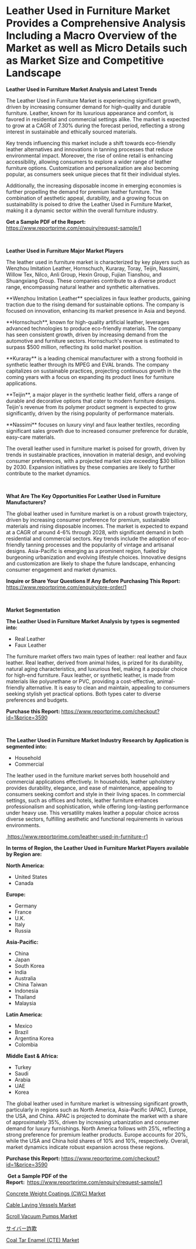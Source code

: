 <p><h1>Leather Used in Furniture Market Provides a Comprehensive Analysis Including a Macro Overview of the Market as well as Micro Details such as Market Size and Competitive Landscape</h1></p><p><strong>Leather Used in Furniture Market Analysis and Latest Trends</strong></p>
<p><p>The Leather Used in Furniture Market is experiencing significant growth, driven by increasing consumer demand for high-quality and durable furniture. Leather, known for its luxurious appearance and comfort, is favored in residential and commercial settings alike. The market is expected to grow at a CAGR of 7.30% during the forecast period, reflecting a strong interest in sustainable and ethically sourced materials.</p><p>Key trends influencing this market include a shift towards eco-friendly leather alternatives and innovations in tanning processes that reduce environmental impact. Moreover, the rise of online retail is enhancing accessibility, allowing consumers to explore a wider range of leather furniture options. Customization and personalization are also becoming popular, as consumers seek unique pieces that fit their individual styles.</p><p>Additionally, the increasing disposable income in emerging economies is further propelling the demand for premium leather furniture. The combination of aesthetic appeal, durability, and a growing focus on sustainability is poised to drive the Leather Used in Furniture Market, making it a dynamic sector within the overall furniture industry.</p></p>
<p><strong>Get a Sample PDF of the Report:&nbsp;</strong> <a href="https://www.reportprime.com/enquiry/request-sample/1">https://www.reportprime.com/enquiry/request-sample/1</a></p>
<p>&nbsp;</p>
<p><strong>Leather Used in Furniture Major Market Players</strong></p>
<p><p>The leather used in furniture market is characterized by key players such as Wenzhou Imitation Leather, Hornschuch, Kuraray, Toray, Teijin, Nassimi, Willow Tex, Nilco, Anli Group, Hexin Group, Fujian Tianshou, and Shuangxiang Group. These companies contribute to a diverse product range, encompassing natural leather and synthetic alternatives.</p><p>**Wenzhou Imitation Leather** specializes in faux leather products, gaining traction due to the rising demand for sustainable options. The company is focused on innovation, enhancing its market presence in Asia and beyond. </p><p>**Hornschuch**, known for high-quality artificial leather, leverages advanced technologies to produce eco-friendly materials. The company has seen consistent growth, driven by increasing demand from the automotive and furniture sectors. Hornschuch's revenue is estimated to surpass $500 million, reflecting its solid market position.</p><p>**Kuraray** is a leading chemical manufacturer with a strong foothold in synthetic leather through its MPEG and EVAL brands. The company capitalizes on sustainable practices, projecting continuous growth in the coming years with a focus on expanding its product lines for furniture applications.</p><p>**Teijin**, a major player in the synthetic leather field, offers a range of durable and decorative options that cater to modern furniture designs. Teijin's revenue from its polymer product segment is expected to grow significantly, driven by the rising popularity of performance materials.</p><p>**Nassimi** focuses on luxury vinyl and faux leather textiles, recording significant sales growth due to increased consumer preference for durable, easy-care materials. </p><p>The overall leather used in furniture market is poised for growth, driven by trends in sustainable practices, innovation in material design, and evolving consumer preferences, with a projected market size exceeding $30 billion by 2030. Expansion initiatives by these companies are likely to further contribute to the market dynamics.</p></p>
<p>&nbsp;</p>
<p><strong>What Are The Key Opportunities For Leather Used in Furniture Manufacturers?</strong></p>
<p><p>The global leather used in furniture market is on a robust growth trajectory, driven by increasing consumer preference for premium, sustainable materials and rising disposable incomes. The market is expected to expand at a CAGR of around 4-6% through 2028, with significant demand in both residential and commercial sectors. Key trends include the adoption of eco-friendly tanning processes and the popularity of vintage and artisanal designs. Asia-Pacific is emerging as a prominent region, fueled by burgeoning urbanization and evolving lifestyle choices. Innovative designs and customization are likely to shape the future landscape, enhancing consumer engagement and market dynamics.</p></p>
<p><strong>Inquire or Share Your Questions If Any Before Purchasing This Report:</strong> <a href="https://www.reportprime.com/enquiry/pre-order/1">https://www.reportprime.com/enquiry/pre-order/1</a></p>
<p>&nbsp;</p>
<p><strong>Market Segmentation</strong></p>
<p><strong>The Leather Used in Furniture Market Analysis by types is segmented into:</strong></p>
<p><ul><li>Real Leather</li><li>Faux Leather</li></ul></p>
<p><p>The furniture market offers two main types of leather: real leather and faux leather. Real leather, derived from animal hides, is prized for its durability, natural aging characteristics, and luxurious feel, making it a popular choice for high-end furniture. Faux leather, or synthetic leather, is made from materials like polyurethane or PVC, providing a cost-effective, animal-friendly alternative. It is easy to clean and maintain, appealing to consumers seeking stylish yet practical options. Both types cater to diverse preferences and budgets.</p></p>
<p><strong>Purchase this Report:&nbsp;</strong><a href="https://www.reportprime.com/checkout?id=1&price=3590">https://www.reportprime.com/checkout?id=1&price=3590</a></p>
<p>&nbsp;</p>
<p><strong>The Leather Used in Furniture Market Industry Research by Application is segmented into:</strong></p>
<p><ul><li>Household</li><li>Commercial</li></ul></p>
<p><p>The leather used in the furniture market serves both household and commercial applications effectively. In households, leather upholstery provides durability, elegance, and ease of maintenance, appealing to consumers seeking comfort and style in their living spaces. In commercial settings, such as offices and hotels, leather furniture enhances professionalism and sophistication, while offering long-lasting performance under heavy use. This versatility makes leather a popular choice across diverse sectors, fulfilling aesthetic and functional requirements in various environments.</p></p>
<p><a href="https://www.reportprime.com/leather-used-in-furniture-r1">&nbsp;https://www.reportprime.com/leather-used-in-furniture-r1</a></p>
<p><strong>In terms of Region, the Leather Used in Furniture Market Players available by Region are:</strong></p>
<p>
    <p> <strong> North America: </strong>
        <ul>
            <li>United States</li>
            <li>Canada</li>
        </ul>
        </p> 
    <p> <strong> Europe: </strong>
        <ul>
            <li>Germany</li>
            <li>France</li>
            <li>U.K.</li>
            <li>Italy</li>
            <li>Russia</li>
        </ul>
        </p> 
    <p> <strong> Asia-Pacific: </strong>
        <ul>
            <li>China</li>
            <li>Japan</li>
            <li>South Korea</li>
            <li>India</li>
            <li>Australia</li>
            <li>China Taiwan</li>
            <li>Indonesia</li>
            <li>Thailand</li>
            <li>Malaysia</li>
        </ul>
        </p> 
    <p> <strong> Latin America: </strong>
        <ul>
            <li>Mexico</li>
            <li>Brazil</li>
            <li>Argentina Korea</li>
            <li>Colombia</li>
        </ul>
        </p> 
    <p> <strong> Middle East & Africa: </strong>
        <ul>
            <li>Turkey</li>
            <li>Saudi</li>
            <li>Arabia</li>
            <li>UAE</li>
            <li>Korea</li>
        </ul>
    </p>
    </p>
<p><p>The global leather used in furniture market is witnessing significant growth, particularly in regions such as North America, Asia-Pacific (APAC), Europe, the USA, and China. APAC is projected to dominate the market with a share of approximately 35%, driven by increasing urbanization and consumer demand for luxury furnishings. North America follows with 25%, reflecting a strong preference for premium leather products. Europe accounts for 20%, while the USA and China hold shares of 10% and 10%, respectively. Overall, market dynamics indicate robust expansion across these regions.</p></p>
<p><strong>Purchase this Report: </strong><a href="https://www.reportprime.com/checkout?id=1&price=3590">https://www.reportprime.com/checkout?id=1&price=3590</a></p>
<p>&nbsp;<strong>Get a Sample PDF of the Report:&nbsp;&nbsp;</strong><a href="https://www.reportprime.com/enquiry/request-sample/1">https://www.reportprime.com/enquiry/request-sample/1</a></p>
<p><strong></strong></p>
<p><p><a href="https://issuu.com/reportprime-2/docs/concrete-weight-coatings-cwc-market_ce6871925b6573">Concrete Weight Coatings (CWC) Market</a></p><p><a href="https://github.com/RoccoManning/Market-Research-Report-List-6/blob/main/cable-laying-vessels-market.md">Cable Laying Vessels Market</a></p><p><a href="https://medium.com/@shanierohan_50883/global-scroll-vacuum-pumps-industry-analysis-share-growth-trends-and-forecast-2024-to-2031-9b86d3512caa">Scroll Vacuum Pumps Market</a></p><p><a href="https://medium.com/@atdlohman/%E3%82%B5%E3%82%A4%E3%83%90%E3%83%BC%E3%83%87%E3%82%BB%E3%83%97%E3%82%B7%E3%83%A7%E3%83%B3%E5%B8%82%E5%A0%B4%E3%81%AE%E8%A6%8F%E6%A8%A1%E3%81%A8%E3%82%B7%E3%82%A7%E3%82%A2%E3%81%AE%E5%88%86%E6%9E%90-%E6%88%90%E9%95%B7%E3%83%88%E3%83%AC%E3%83%B3%E3%83%89%E3%81%A8%E4%BA%88%E6%B8%AC-2024%E5%B9%B4-2031%E5%B9%B4-dc547b223c42">サイバー詐欺</a></p><p><a href="https://issuu.com/reportprime-2/docs/coal-tar-enamel-cte-market-size-203_dce74b4a6b8a31">Coal Tar Enamel (CTE) Market</a></p></p>
